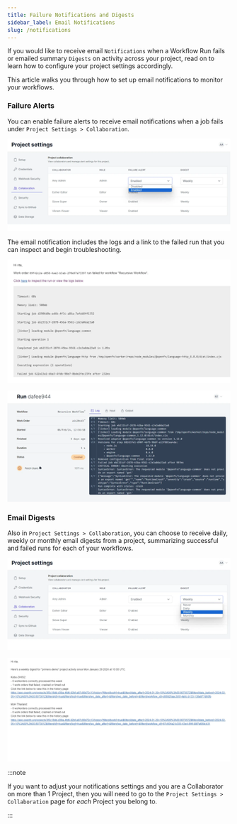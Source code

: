 ```yaml
---
title: Failure Notifications and Digests
sidebar_label: Email Notifications
slug: /notifications
---
```


If you would like to receive email `Notifications` when a Workflow Run fails or
emailed summary `Digests` on activity across your project, read on to learn how
to configure your project settings accordingly.

This article walks you through how to set up email notifications to monitor your
workflows.

### Failure Alerts

You can enable failure alerts to receive email notifications when a job fails
under `Project Settings > Collaboration`.

![Failure Alert](/img/lightning_failure_alert.webp)

The email notification includes the logs and a link to the failed run that you
can inspect and begin troubleshooting.

![Failure Email](/img/lightning_failure_email.webp)

![Failure Run](/img/lightning_failed_run.webp)

### Email Digests

Also in `Project Settings > Collaboration`, you can choose to receive daily,
weekly or monthly email digests from a project, summarizing successful and
failed runs for each of your workflows.

![Digest Email Setting](/img/lightning_digest.webp)

![Digest Email](/img/lightning_weekly_digest.webp)

:::note

If you want to adjust your notifications settings and you are a Collaborator on more than 1 Project, then you will need to go to the `Project Settings > Collaboration` page for _each_ Project you belong to. 

:::
